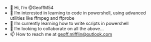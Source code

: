 - 👋 Hi, I’m @GeoffM54
- 👀 I’m interested in learning to code in powershell, using advanced utilities like ffmpeg and ffprobe
- 🌱 I’m currently learning how to write scripts in powershell
- 💞️ I’m looking to collaborate on all the above...
- 📫 How to reach me at geoff.mifflin@outlook.com

<!---
GeoffM54/GeoffM54 is a ✨ special ✨ repository because its `README.md` (this file) appears on your GitHub profile.
You can click the Preview link to take a look at your changes.
--->
